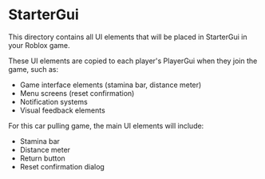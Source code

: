 # StarterGui

This directory contains all UI elements that will be placed in StarterGui in your Roblox game.

These UI elements are copied to each player's PlayerGui when they join the game, such as:
- Game interface elements (stamina bar, distance meter)
- Menu screens (reset confirmation)
- Notification systems
- Visual feedback elements

For this car pulling game, the main UI elements will include:
- Stamina bar
- Distance meter
- Return button
- Reset confirmation dialog
